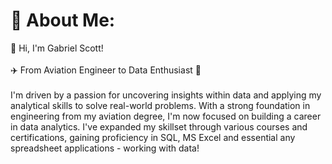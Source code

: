 # 💫 About Me:
👋 Hi, I'm Gabriel Scott!<br><br>✈️  From Aviation Engineer to Data Enthusiast 🚀<br><br>I'm driven by a passion for uncovering insights within data and applying my analytical skills to solve real-world problems. With a strong foundation in engineering from my aviation degree, I'm now focused on building a career in data analytics. I've expanded my skillset through various courses and certifications, gaining proficiency in SQL, MS Excel and essential any spreadsheet applications - working with data!<br>
